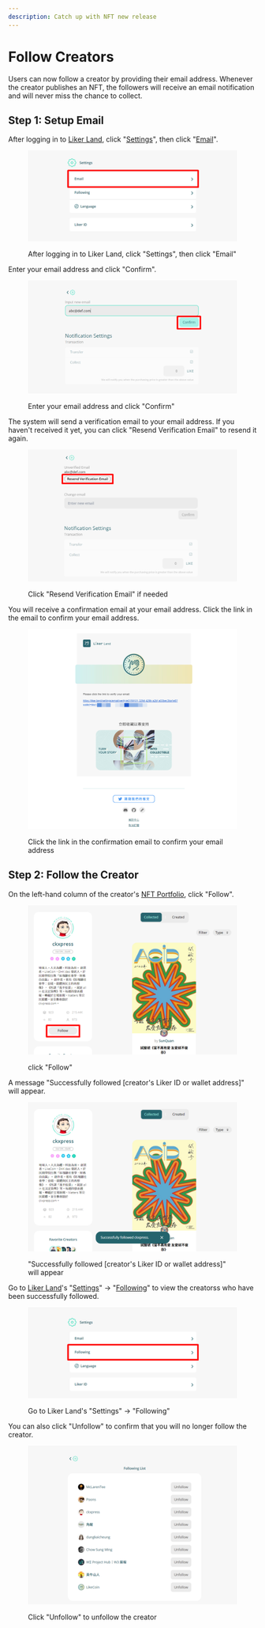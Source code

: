 ```yaml
---
description: Catch up with NFT new release
---
```


# Follow Creators

Users can now follow a creator by providing their email address. Whenever the creator publishes an NFT, the followers will receive an email notification and will never miss the chance to collect.

## Step 1: Setup Email

After logging in to [Liker Land](https://liker.land/), click "[Settings](https://liker.land/en/settings/)", then click "[Email](https://liker.land/en/settings/email)".

<figure><img src="../../../.gitbook/assets/Follow 5-en.png" alt=""><figcaption><p>After logging in to Liker Land, click "Settings", then click "Email"</p></figcaption></figure>

Enter your email address and click "Confirm".

<figure><img src="../../../.gitbook/assets/Follow 6-en.png" alt=""><figcaption><p>Enter your email address and click "Confirm"</p></figcaption></figure>

The system will send a verification email to your email address. If you haven't received it yet, you can click "Resend Verification Email" to resend it again.

<figure><img src="../../../.gitbook/assets/Follow 7-en.png" alt=""><figcaption><p>Click "Resend Verification Email" if needed</p></figcaption></figure>

You will receive a confirmation email at your email address. Click the link in the email to confirm your email address.

<figure><img src="../../../.gitbook/assets/Follow 8.png" alt=""><figcaption><p>Click the link in the confirmation email to confirm your email address</p></figcaption></figure>

## Step 2: Follow the Creator

On the left-hand column of the creator's [NFT Portfolio](bookshelf.md), click "Follow".

<figure><img src="../../../.gitbook/assets/Follow 1-en.png" alt=""><figcaption><p>click "Follow"</p></figcaption></figure>

A message "Successfully followed \[creator's Liker ID or wallet address]" will appear.

<figure><img src="../../../.gitbook/assets/Follow 2-en.png" alt=""><figcaption><p>"Successfully followed [creator's Liker ID or wallet address]" will appear</p></figcaption></figure>

Go to [Liker Land](https://liker.land/)'s "[Settings](https://liker.land/en/settings/)" -> "[Following](https://liker.land/en/settings/following)" to view the creatorss who have been successfully followed.&#x20;

<figure><img src="../../../.gitbook/assets/Follow 3-en.png" alt=""><figcaption><p>Go to Liker Land's "Settings" -> "Following"</p></figcaption></figure>

You can also click "Unfollow" to confirm that you will no longer follow the creator.

<figure><img src="../../../.gitbook/assets/Follow 4-en.png" alt=""><figcaption><p>Click "Unfollow" to unfollow the creator</p></figcaption></figure>

